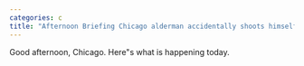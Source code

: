 ```yaml
---
categories: c
title: "Afternoon Briefing Chicago alderman accidentally shoots himself in the wrist "
---
```

Good afternoon, Chicago. Here"s what is happening today.